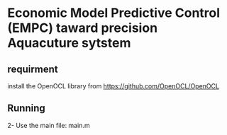 # Economic Model Predictive Control (EMPC) taward precision Aquacuture sytstem

## requirment
 install the OpenOCL library from https://github.com/OpenOCL/OpenOCL
## Running

2- Use the main file: main.m
